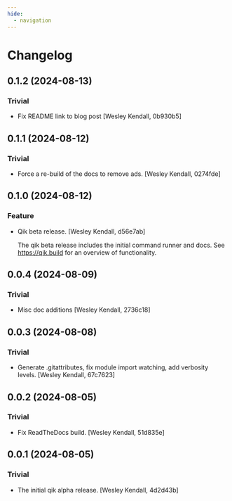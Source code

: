```yaml
---
hide:
  - navigation
---
```



# Changelog

## 0.1.2 (2024-08-13)

### Trivial

  - Fix README link to blog post [Wesley Kendall, 0b930b5]

## 0.1.1 (2024-08-12)

### Trivial

  - Force a re-build of the docs to remove ads. [Wesley Kendall, 0274fde]

## 0.1.0 (2024-08-12)

### Feature

  - Qik beta release. [Wesley Kendall, d56e7ab]

    The qik beta release includes the initial command runner and docs.
    See https://qik.build for an overview of functionality.

## 0.0.4 (2024-08-09)

### Trivial

  - Misc doc additions [Wesley Kendall, 2736c18]

## 0.0.3 (2024-08-08)

### Trivial

  - Generate .gitattributes, fix module import watching, add verbosity levels. [Wesley Kendall, 67c7623]

## 0.0.2 (2024-08-05)

### Trivial

  - Fix ReadTheDocs build. [Wesley Kendall, 51d835e]

## 0.0.1 (2024-08-05)

### Trivial

  - The initial qik alpha release. [Wesley Kendall, 4d2d43b]
